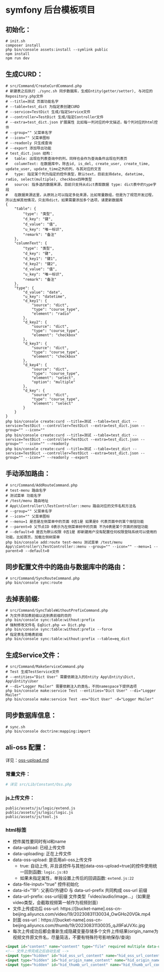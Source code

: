 # symfony 后台模板项目

## 初始化：
```shell
# init.sh
composer install
php bin/console assets:install --symlink public
npm install
npm run dev
```

## 生成CURD：
```shell
# src/Command/CreateCurdCommand.php
# 新建表之后执行 ./sync.sh 同步数据库，生成Entity(getter/setter), 与对应的Repository.php文件
# --title=测试 页面功能名字
# --table=test_dict 为指定表创建CURD
# --service=TestDict 生成/指定Service文件
# --controller=TestDict 生成/指定Controller文件
# --extra=test_dict.json 扩展属性 比如每一列对应的中文描述，每个列对应的html控件 
# --group="" 父菜单名字
# --icon="" 父菜单图标
# --readonly 只生成查询
# --export 添加导出功能
# test_dict.json 结构：
#   table: 出现在列表查询中的列，同样也会作为查询条件出现在列表页
#   columnText: 在数据库中，除去id, is_del, create_user, create_time, update_user, update_time之外的列，与其对应的文言
#   type: 指定某个列为指定的控件类型，默认text，目前支持date, datetime, radio, select(multiple), checkbox四种类型
#   source: 指多选的数据来源，目前只支持从dict表取数据 type: dict表中的type字段
#   在数据来源这里，从原则上可以指定多处来源，比如常量数组，但是为了规范开发过程，所以去掉其他情况，只支持dict，如果需要添加多个选项，请更新数据库
{
    "table": {
        "type": "类型",
        "d_key": "键",
        "d_value": "值",
        "u_key": "唯一标识",
        "remark": "备注"
    },
    "columnText": {
        "type": "类型",
        "d_key": "键",
        "d_key1": "键1",
        "d_key2": "键2",
        "d_value": "值",
        "u_key": "唯一标识",
        "remark": "备注"
    },
    "type": {
        "d_value": "date",
        "u_key": "datetime",
        "d_key1": {
            "source": "dict",
            "type": "course_type",
            "element": "radio"
        },
        "d_key2": {
            "source": "dict",
            "type": "course_type",
            "element": "checkbox"
        },
        "d_key3": {
            "source": "dict",
            "type": "course_type",
            "element": "checkbox"
        },
        "d_key4": {
            "source": "dict",
            "type": "course_type",
            "element": "select",
            "option": "multiple"
        },
        "d_key": {
            "source": "dict",
            "type": "course_type",
            "element": "select"
        }
    }
}
php bin/console create:curd --title=测试 --table=test_dict --service=TestDict --controller=TestDict --extra=test_dict.json --group="" --icon=""
php bin/console create:curd --title=测试 --table=test_dict --service=TestDict --controller=TestDict --extra=test_dict.json --group="" --icon="" --readonly
php bin/console create:curd --title=测试 --table=test_dict --service=TestDict --controller=TestDict --extra=test_dict.json --group="" --icon="" --readonly --export
```

## 手动添加路由：
```shell
# src/Command/AddRouteCommand.php
# test-menu 路由名字
# 测试菜单 功能名字
# /test/menu 路由地址
# App\\Controller\\TestController::menu 路由对应的文件名和方法名
# --group="" 父菜单名字
# --icon="" 父菜单图标
# --menu=1 是否是左侧菜单中的页面 0否1是 如果是0 代表页面中的某个按钮功能
# --parent=0 父节点ID 0表示为左侧菜单树中的页面 不为0表是某个页面的按钮功能 
# --default=0 是否为默认权限 0否1是 即新建用户没有配置任何权限登陆系统可以使用的功能，比如首页，加载左侧树菜单
php bin/console add:route test-menu 测试菜单 /test/menu App\\Controller\\TestController::menu --group="" --icon="" --menu=1 --parent=0 --default=0
```

## 同步配置文件中的路由与数据库中的路由：
```shell
# src/Command/SyncRouteCommand.php
php bin/console sync:route
```

## 去掉表前缀:
```shell
# src/Command/SyncTableWithoutPrefixCommand.php
# 为文件添加表前缀以达到表前缀的目的
php bin/console sync:table:without:prefix
# 强制修改文件名 EqDict.php => Dict.php
php bin/console sync:table:without:prefix --force
# 指定表名忽略表前缀
php bin/console sync:table:without:prefix --table=eq_dict
```

## 生成Service文件：
```shell
# src/Command/MakeServiceCommand.php
# Test 生成TestService文件
# --entities="Dict User" 需要依赖注入的Entity App\Entity\Dict, App\Entity\User
# --di="Logger Mailer" 需要依赖注入的类名，不同namespace下提供选项
php bin/console make:service Test --entities="Dict User" --di="Logger Mailer"
php bin/console make:service Test -en="Dict User" -d="Logger Mailer"
```

## 同步数据库信息：
```shell
# sync.sh
php bin/console doctrine:mapping:import  
```

## ali-oss 配置：
详见：[oss-upload.md](https://gitee.com/siburuxue/symfony7-example/blob/master/oss-upload.md)
### 常量文件：
```php
# 详见 src/Lib/Constant/Oss.php
```
### js上传文件：
```
public/assets/js/logic/extend.js
public/assets/js/logic/logic.js
public/assets/js/tool.js
```
### html标签
- 控件属性要同时有id和name
- data-upload: 已经上传文件
- data-uploading: 正在上传文件
- data-oss-upload: 是否用ali-oss上传文件 
  - true: 自动上传, 并且该控件与其他[data-oss-upload=true]的控件使用统一回到函数: `logic.js:83`
  - 如果未指定属性，单独设置上传后的回调函数: `extend.js:22`
- data-file-input="true" 控件初始化
- data-id="19": 父表ID/外键ID 与 data-url-prefix 共同构成 oss-url 前缀
- data-url-prefix: oss-url前缀 文件类型「video/audio/image...」（如果是video类型，会截取视频第一帧作为视频封面）
- 文件上传成功后 oss-url: https://[bucket-name].oss-cn-beijing.aliyuncs.com/video/19/20230831130034_OwGHo20VGk.mp4
- 封面 oss-url：https://[bucket-name].oss-cn-beijing.aliyuncs.com/thumb/19/20230831130035_qJl9FaUVXc.jpg
- 每次上传成功后都会重新生成隐藏变量存储多个文件上传结果(origin_name为视频文件原文件名，尽量简洁，不要有特殊符号影响保存/查询)
```html
<input id="content" name="content" type="file" required multiple data-upload="{}" data-uploading="{}" data-oss-upload="true" data-file-input="true" data-id="19" data-url-prefix="video">
<!-- 文件上传完成之后自动生成 -->
<input type="hidden" id="hid_oss_url_content" name="hid_oss_url_content" value="">
<input type="hidden" id="hid_origin_name_content" name="hid_origin_name_content" value="">
<input type="hidden" id="hid_thumb_url_content" name="hid_thumb_url_content" value="">
```